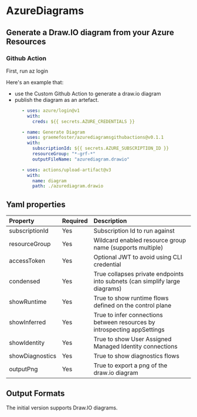 # AzureDiagrams

## Generate a Draw.IO diagram from your Azure Resources

### Github Action

First, run az login

Here's an example that:
- use the Custom Github Action to generate a draw.io diagram
- publish the diagram as an artefact.


```yaml
      - uses: azure/login@v1
        with:
          creds: ${{ secrets.AZURE_CREDENTIALS }}

      - name: Generate Diagram
        uses: graemefoster/azurediagramsgithubactions@v0.1.1
        with:
          subscriptionId: ${{ secrets.AZURE_SUBSCRIPTION_ID }}
          resourceGroup: "*-grf-*"
          outputFileName: "azurediagram.drawio"

      - uses: actions/upload-artifact@v3
        with:
          name: diagram
          path: ./azurediagram.drawio
```
## Yaml properties

| Property          | Required  | Description                                                                  |
|:------------------|:----------|:-----------------------------------------------------------------------------|
| subscriptionId    | Yes       | Subscription Id to run against                                               |
| resourceGroup     | Yes       | Wildcard enabled resource group name (supports multiple)                     |
| accessToken       | Yes       | Optional JWT to avoid using CLI credential                                   |
| condensed         | Yes       | True collapses private endpoints into subnets (can simplify large diagrams)  |
| showRuntime       | Yes       | True to show runtime flows defined on the control plane                      |
| showInferred      | Yes       | True to infer connections between resources by introspecting appSettings     |
| showIdentity      | Yes       | True to show User Assigned Managed Identity connections                      |
| showDiagnostics   | Yes       | True to show diagnostics flows                                               |
| outputPng         | Yes       | True to export a png of the draw.io diagram                                  |


## Output Formats
The initial version supports Draw.IO diagrams. 
